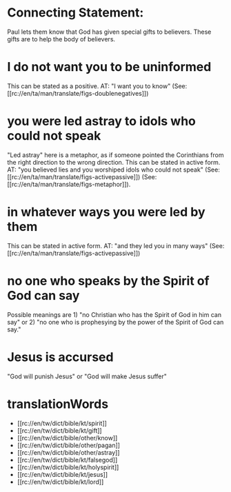 # Connecting Statement:

Paul lets them know that God has given special gifts to believers. These gifts are to help the body of believers.

# I do not want you to be uninformed

This can be stated as a positive. AT: "I want you to know" (See: [[rc://en/ta/man/translate/figs-doublenegatives]])

# you were led astray to idols who could not speak

"Led astray" here is a metaphor, as if someone pointed the Corinthians from the right direction to the wrong direction. This can be stated in active form. AT: "you believed lies and you worshiped idols who could not speak" (See: [[rc://en/ta/man/translate/figs-activepassive]]) (See: [[rc://en/ta/man/translate/figs-metaphor]]).

# in whatever ways you were led by them

This can be stated in active form. AT: "and they led you in many ways" (See: [[rc://en/ta/man/translate/figs-activepassive]])

# no one who speaks by the Spirit of God can say

Possible meanings are 1) "no Christian who has the Spirit of God in him can say" or 2) "no one who is prophesying by the power of the Spirit of God can say."

# Jesus is accursed

"God will punish Jesus" or "God will make Jesus suffer"

# translationWords

* [[rc://en/tw/dict/bible/kt/spirit]]
* [[rc://en/tw/dict/bible/kt/gift]]
* [[rc://en/tw/dict/bible/other/know]]
* [[rc://en/tw/dict/bible/other/pagan]]
* [[rc://en/tw/dict/bible/other/astray]]
* [[rc://en/tw/dict/bible/kt/falsegod]]
* [[rc://en/tw/dict/bible/kt/holyspirit]]
* [[rc://en/tw/dict/bible/kt/jesus]]
* [[rc://en/tw/dict/bible/kt/lord]]